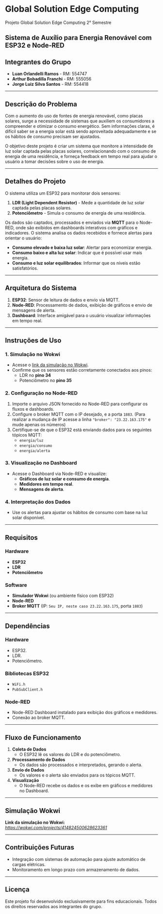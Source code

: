 # Global Solution Edge Computing
Projeto Global Solution Edge Computing 2° Semestre

## **Sistema de Auxílio para Energia Renovável com ESP32 e Node-RED**

## **Integrantes do Grupo**
- **Luan Orlandelli Ramos** - RM: 554747  
- **Arthur Bobadilla Franchi** - RM: 555056  
- **Jorge Luiz Silva Santos** - RM: 554418  

---

## **Descrição do Problema**

Com o aumento do uso de fontes de energia renovável, como placas solares, surge a necessidade de sistemas que auxiliem os consumidores a compreender e otimizar o consumo energético. Sem informações claras, é difícil saber se a energia solar está sendo aproveitada adequadamente e se os hábitos de consumo precisam ser ajustados.

O objetivo deste projeto é criar um sistema que monitore a intensidade de luz solar captada pelas placas solares, correlacionando com o consumo de energia de uma residência, e forneça feedback em tempo real para ajudar o usuário a tomar decisões sobre o uso de energia.

---

## **Detalhes do Projeto**

O sistema utiliza um ESP32 para monitorar dois sensores:
1. **LDR (Light Dependent Resistor)** - Mede a quantidade de luz solar captada pelas placas solares.  
2. **Potenciômetro** - Simula o consumo de energia de uma residência.  

Os dados são captados, processados e enviados via **MQTT** para o Node-RED, onde são exibidos em dashboards interativos com gráficos e indicadores. O sistema analisa os dados recebidos e fornece alertas para orientar o usuário:

- **Consumo elevado e baixa luz solar**: Alertar para economizar energia.  
- **Consumo baixo e alta luz solar**: Indicar que é possível usar mais energia.  
- **Consumo e luz solar equilibrados**: Informar que os níveis estão satisfatórios.  

---

## **Arquitetura do Sistema**

1. **ESP32**: Sensor de leitura de dados e envio via MQTT.  
2. **Node-RED**: Processamento de dados, exibição de gráficos e envio de mensagens de alerta.  
3. **Dashboard**: Interface amigável para o usuário visualizar informações em tempo real.  

---

## **Instruções de Uso**

### **1. Simulação no Wokwi**
- Acesse o [link da simulação no Wokwi](#).
- Confirme que os sensores estão corretamente conectados aos pinos:
  - LDR no **pino 34**
  - Potenciômetro no **pino 35**

### **2. Configuração no Node-RED**
1. Importe o arquivo JSON fornecido no Node-RED para configurar os fluxos e dashboards.
2. Configure o broker MQTT com o IP desejado, e a porta `1883`. (Para realizar a mudança de IP acesse a linha `"broker": "23.22.163.175"` e mude apenas os números)
3. Certifique-se de que o ESP32 está enviando dados para os seguintes tópicos MQTT:
   - `energia/luz`  
   - `energia/consumo`  
   - `energia/alerta`  

### **3. Visualização no Dashboard**
- Acesse o Dashboard via Node-RED e visualize:
  - **Gráficos de luz solar e consumo de energia**.
  - **Medidores em tempo real**.
  - **Mensagens de alerta**.

### **4. Interpretação dos Dados**
- Use os alertas para ajustar os hábitos de consumo com base na luz solar disponível.

---

## **Requisitos**

### **Hardware**
- **ESP32**
- **LDR**
- **Potenciômetro**

### **Software**
- **Simulador Wokwi** (ou ambiente físico com ESP32)
- **Node-RED** 
- **Broker MQTT** (IP: `Seu IP, neste caso 23.22.163.175`, porta `1883`)

---

## **Dependências**

### **Hardware**
- ESP32.
- LDR.
- Potenciômetro.

### **Bibliotecas ESP32**
- `WiFi.h`
- `PubSubClient.h`

### **Node-RED**
- Node-RED Dashboard instalado para exibição dos gráficos e medidores.
- Conexão ao broker MQTT.

---

## **Fluxo de Funcionamento**

1. **Coleta de Dados**
   - O ESP32 lê os valores do LDR e do potenciômetro.
2. **Processamento de Dados**
   - Os dados são processados e interpretados, gerando o alerta.
3. **Envio de Dados**
   -  Os valores e o alerta são enviados para os tópicos MQTT.
4. **Visualização**
   - O Node-RED recebe os dados e os exibe em gráficos e medidores no Dashboard.

---

## **Simulação Wokwi**

**Link da simulação no Wokwi:**  
*https://wokwi.com/projects/414824500628623361*

---

## **Contribuições Futuras**

- Integração com sistemas de automação para ajuste automático de cargas elétricas.  
- Monitoramento em longo prazo com armazenamento de dados.  

---

## **Licença**

Este projeto foi desenvolvido exclusivamente para fins educacionais. Todos os direitos reservados aos integrantes do grupo.  

